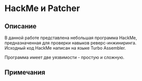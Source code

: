# **HackMe и Patcher**

## **Описание**
В данной работе представлена небольшая программа HackMe, предназначенная для проверки навыков реверс-инжиниринга. Исходный код HackMe написан на языке Turbo Assembler.

Программа имеет две уязвимости - простую и сложную.

## **Примечания**